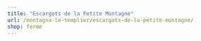 ```yaml
---
title: "Escargots de la Petite Montagne"
url: /montagna-le-templier/escargots-de-la-petite-montagne/
shop: ferme
---
```

